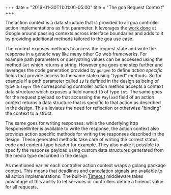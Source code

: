 +++
date = "2016-01-30T11:01:06-05:00"
title = "The goa Request Context"
+++

The action context is a data structure that is provided to all goa controller action implementations
as first parameter. It leverages the [work done](https://blog.golang.org/context) at Google around
passing contexts across interface boundaries and adds to it by providing additional methods tailored
to the goa use case.

The context exposes methods to access the request state and write the response in a generic way like
many other Go web frameworks. For example path parameters or querystring values can be accessed
using the method `Get` which returns a string. However goa goes one step further and leverages the
code generation provided by `goagen` to define *action specific* fields that provide access to
the same state using "typed" methods. So for example if a path parameter called `ID` is defined in
the design as being of type `Integer` the corresponding controller action method accepts a context
data structure which exposes a field named `ID` of type `int`. The same goes for the request payload
so that accessing the `Payload` field of an action context returns a data structure that is specific
to that action as described in the design. This alleviates the need for reflection or otherwise
"binding" the context to a struct.

The same goes for writing responses: while the underlying http ResponseWriter is available to write
the response, the action context also provides action specific methods for writing the responses
described in the design. These generated methods take care of writing the correct status code and
content-type header for example. They also make it possible to specify the response payload using
custom data structures generated from the media type described in the design.

As mentioned earlier each controller action context wraps a golang package context. This means that
deadlines and cancelation signals are available to all action implementations. The built-in
[Timeout](http://goa.design/reference/goa/middleware.html#func-timeout-a-name-middleware-timeout-a:37ab2f15ff048f67959bcac0a6032f32)
middleware takes advantage of this ability to let services or controllers define a timeout value
for all requests.
